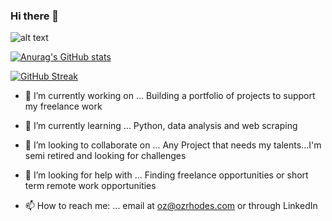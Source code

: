 ### Hi there 👋

<!--
**OzRhodes/OzRhodes** is a ✨ _special_ ✨ repository because its `README.md` (this file) appears on your GitHub profile.
-->
![alt text](https://github.com/[ozrhodes]/[ozrhodes]/blob/[main]/python.jpg?raw=true)

[![Anurag's GitHub stats](https://github-readme-stats.vercel.app/api?username=ozrhodes)](https://github.com/ozrhodes/github-readme-stats)

[![GitHub Streak](https://github-readme-streak-stats.herokuapp.com/?user=ozrhodes)](https://git.io/streak-stats)


- 🔭 I’m currently working on ... Building a portfolio of projects to support my freelance work

- 🌱 I’m currently learning ... Python, data analysis and web scraping

- 👯 I’m looking to collaborate on ... Any Project that needs my talents...I'm semi retired and looking for challenges

- 🤔 I’m looking for help with ... Finding freelance opportunities or short term remote work opportunities

- 📫 How to reach me: ... email at oz@ozrhodes.com or through LinkedIn







